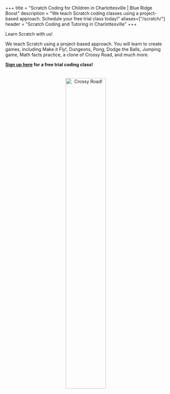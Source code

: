 +++
title = "Scratch Coding for Children in Charlottesville | Blue Ridge Boost"
description = "We teach Scratch coding classes using a project-based approach. Schedule your free trial class today!" 
aliases=["/scratch/"]
header = "Scratch Coding and Tutoring in Charlottesville"
+++

<div class="container">

<div class="row">

<div class="col-sm-6">
Learn Scratch with us!  

We teach Scratch using a project-based approach. You will learn to create games, including Make it Fly!, Dungeons, Pong, Dodge the Balls, Jumping game, Math facts practice, a clone of Crossy Road, and much more.

<b><a href="https://trialcodingclasses.youcanbook.me/">Sign up here</a> for a free trial coding class!</b>


</div>


<div class="col-sm-6 left">
<center>
<a href="https://scratch.mit.edu/projects/839752749/"><img  alt="Crossy Road!" src="/images/crossy-road.png" width="50%" style="padding:20px;"></a>
</center>
</div>

</div>

</div>
